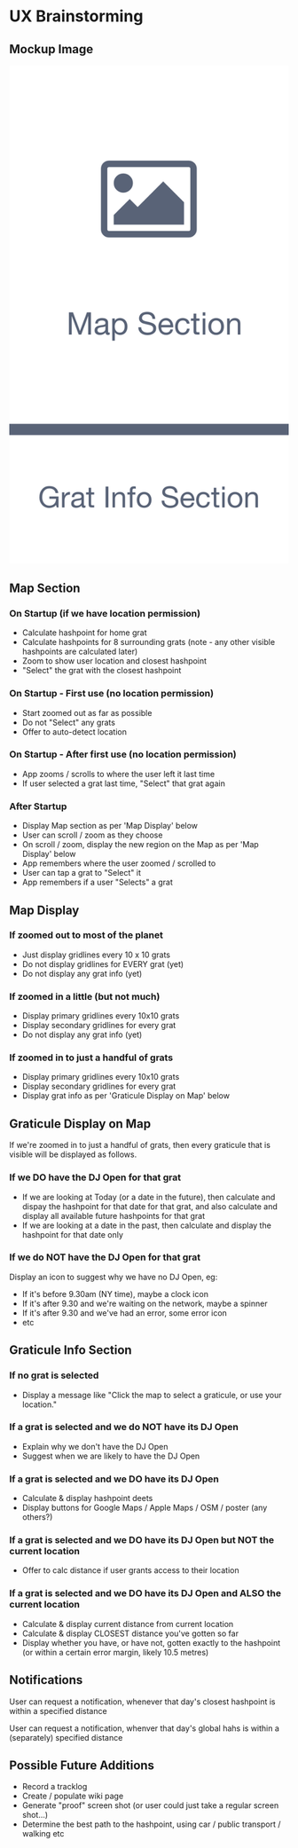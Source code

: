 # UX Brainstorming

## Mockup Image

![Screen mockup with large Map section, and meduim sized Graticule Info section at the bottom](images/napkin-mockup-v01.png)

## Map Section

### On Startup (if we have location permission)

- Calculate hashpoint for home grat
- Calculate hashpoints for 8 surrounding grats (note - any other visible hashpoints are calculated later)
- Zoom to show user location and closest hashpoint
- "Select" the grat with the closest hashpoint

### On Startup - First use (no location permission)

- Start zoomed out as far as possible
- Do not "Select" any grats
- Offer to auto-detect location

### On Startup - After first use (no location permission)

- App zooms / scrolls to where the user left it last time
- If user selected a grat last time, "Select" that grat again

### After Startup

- Display Map section as per 'Map Display' below
- User can scroll / zoom as they choose
- On scroll / zoom, display the new region on the Map
          as per 'Map Display' below
- App remembers where the user zoomed / scrolled to
- User can tap a grat to "Select" it
- App remembers if a user "Selects" a grat

## Map Display

### If zoomed out to most of the planet

- Just display gridlines every 10 x 10 grats
- Do not display gridlines for EVERY grat (yet)
- Do not display any grat info (yet)

### If zoomed in a little (but not much)

- Display primary gridlines every 10x10 grats
- Display secondary gridlines for every grat
- Do not display any grat info (yet)

### If zoomed in to just a handful of grats

- Display primary gridlines every 10x10 grats
- Display secondary gridlines for every grat
- Display grat info as per 'Graticule Display on Map' below

## Graticule Display on Map

If we're zoomed in to just a handful of grats,
then every graticule that is visible
will be displayed as follows.

### If we DO have the DJ Open for that grat

- If we are looking at Today (or a date in the future),
        then calculate and dispay the hashpoint for that date for that grat,
        and also calculate and display all available future hashpoints for that grat
- If we are looking at a date in the past,
        then calculate and display the hashpoint for that date only

### If we do NOT have the DJ Open for that grat

Display an icon to suggest why we have no DJ Open, eg:

- If it's before 9.30am (NY time), maybe a clock icon
- If it's after 9.30 and we're waiting on the network,
            maybe a spinner
- If it's after 9.30 and we've had an error, some error icon
- etc

## Graticule Info Section

### If no grat is selected

- Display a message like "Click the map to select a graticule, or use your location."

### If a grat is selected and we do NOT have its DJ Open

- Explain why we don't have the DJ Open
- Suggest when we are likely to have the DJ Open

### If a grat is selected and we DO have its DJ Open

- Calculate & display hashpoint deets
- Display buttons for Google Maps / Apple Maps / OSM / poster (any others?)

### If a grat is selected and we DO have its DJ Open but NOT the current location

- Offer to calc distance if user grants access to their location

### If a grat is selected and we DO have its DJ Open and ALSO the current location

- Calculate & display current distance from current location
- Calculate & display CLOSEST distance you've gotten so far
- Display whether you have, or have not, gotten exactly to the hashpoint
(or within a certain error margin, likely 10.5 metres)

## Notifications

User can request a notification, whenever that day's closest hashpoint is
within a specified distance

User can request a notification, whenver that day's global hahs is
within a (separately) specified distance

## Possible Future Additions

- Record a tracklog
- Create / populate wiki page
- Generate "proof" screen shot (or user could just take a regular screen shot...)
- Determine the best path to the hashpoint, 
using car / public transport / walking etc
